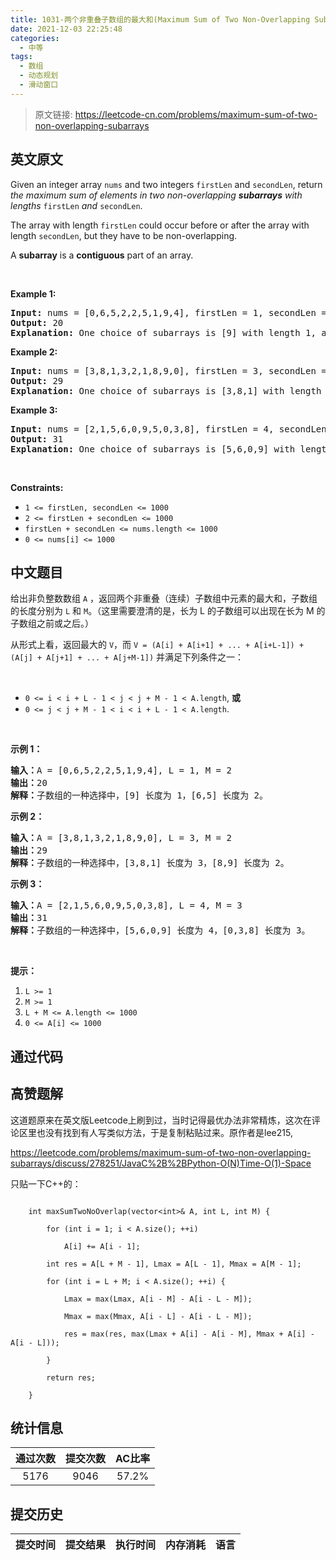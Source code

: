 ```yaml
---
title: 1031-两个非重叠子数组的最大和(Maximum Sum of Two Non-Overlapping Subarrays)
date: 2021-12-03 22:25:48
categories:
  - 中等
tags:
  - 数组
  - 动态规划
  - 滑动窗口
---
```


> 原文链接: https://leetcode-cn.com/problems/maximum-sum-of-two-non-overlapping-subarrays


## 英文原文
<div><p>Given an integer array <code>nums</code> and two integers <code>firstLen</code> and <code>secondLen</code>, return <em>the maximum sum of elements in two non-overlapping <strong>subarrays</strong> with lengths </em><code>firstLen</code><em> and </em><code>secondLen</code>.</p>

<p>The array with length <code>firstLen</code> could occur before or after the array with length <code>secondLen</code>, but they have to be non-overlapping.</p>

<p>A <strong>subarray</strong> is a <strong>contiguous</strong> part of an array.</p>

<p>&nbsp;</p>
<p><strong>Example 1:</strong></p>

<pre>
<strong>Input:</strong> nums = [0,6,5,2,2,5,1,9,4], firstLen = 1, secondLen = 2
<strong>Output:</strong> 20
<strong>Explanation:</strong> One choice of subarrays is [9] with length 1, and [6,5] with length 2.
</pre>

<p><strong>Example 2:</strong></p>

<pre>
<strong>Input:</strong> nums = [3,8,1,3,2,1,8,9,0], firstLen = 3, secondLen = 2
<strong>Output:</strong> 29
<strong>Explanation:</strong> One choice of subarrays is [3,8,1] with length 3, and [8,9] with length 2.
</pre>

<p><strong>Example 3:</strong></p>

<pre>
<strong>Input:</strong> nums = [2,1,5,6,0,9,5,0,3,8], firstLen = 4, secondLen = 3
<strong>Output:</strong> 31
<strong>Explanation:</strong> One choice of subarrays is [5,6,0,9] with length 4, and [3,8] with length 3.
</pre>

<p>&nbsp;</p>
<p><strong>Constraints:</strong></p>

<ul>
	<li><code>1 &lt;= firstLen, secondLen &lt;= 1000</code></li>
	<li><code>2 &lt;= firstLen + secondLen &lt;= 1000</code></li>
	<li><code>firstLen + secondLen &lt;= nums.length &lt;= 1000</code></li>
	<li><code>0 &lt;= nums[i] &lt;= 1000</code></li>
</ul>
</div>

## 中文题目
<div><p>给出非负整数数组 <code>A</code> ，返回两个非重叠（连续）子数组中元素的最大和，子数组的长度分别为 <code>L</code> 和 <code>M</code>。（这里需要澄清的是，长为 L 的子数组可以出现在长为 M 的子数组之前或之后。）</p>

<p>从形式上看，返回最大的 <code>V</code>，而 <code>V = (A[i] + A[i+1] + ... + A[i+L-1]) + (A[j] + A[j+1] + ... + A[j+M-1])</code> 并满足下列条件之一：</p>

<p>&nbsp;</p>

<ul>
	<li><code>0 &lt;= i &lt; i + L - 1 &lt; j &lt; j + M - 1 &lt; A.length</code>, <strong>或</strong></li>
	<li><code>0 &lt;= j &lt; j + M - 1 &lt; i &lt; i + L - 1 &lt; A.length</code>.</li>
</ul>

<p>&nbsp;</p>

<p><strong>示例 1：</strong></p>

<pre><strong>输入：</strong>A = [0,6,5,2,2,5,1,9,4], L = 1, M = 2
<strong>输出：</strong>20
<strong>解释：</strong>子数组的一种选择中，[9] 长度为 1，[6,5] 长度为 2。
</pre>

<p><strong>示例 2：</strong></p>

<pre><strong>输入：</strong>A = [3,8,1,3,2,1,8,9,0], L = 3, M = 2
<strong>输出：</strong>29
<strong>解释：</strong>子数组的一种选择中，[3,8,1] 长度为 3，[8,9] 长度为 2。
</pre>

<p><strong>示例 3：</strong></p>

<pre><strong>输入：</strong>A = [2,1,5,6,0,9,5,0,3,8], L = 4, M = 3
<strong>输出：</strong>31
<strong>解释：</strong>子数组的一种选择中，[5,6,0,9] 长度为 4，[0,3,8] 长度为 3。</pre>

<p>&nbsp;</p>

<p><strong>提示：</strong></p>

<ol>
	<li><code>L &gt;= 1</code></li>
	<li><code>M &gt;= 1</code></li>
	<li><code>L + M &lt;= A.length &lt;= 1000</code></li>
	<li><code>0 &lt;= A[i] &lt;= 1000</code></li>
</ol>
</div>

## 通过代码
<RecoDemo>
</RecoDemo>


## 高赞题解
这道题原来在英文版Leetcode上刷到过，当时记得最优办法非常精炼，这次在评论区里也没有找到有人写类似方法，于是复制粘贴过来。原作者是lee215, 
https://leetcode.com/problems/maximum-sum-of-two-non-overlapping-subarrays/discuss/278251/JavaC%2B%2BPython-O(N)Time-O(1)-Space

只贴一下C++的：
```
    int maxSumTwoNoOverlap(vector<int>& A, int L, int M) {
        for (int i = 1; i < A.size(); ++i)
            A[i] += A[i - 1];
        int res = A[L + M - 1], Lmax = A[L - 1], Mmax = A[M - 1];
        for (int i = L + M; i < A.size(); ++i) {
            Lmax = max(Lmax, A[i - M] - A[i - L - M]);
            Mmax = max(Mmax, A[i - L] - A[i - L - M]);
            res = max(res, max(Lmax + A[i] - A[i - M], Mmax + A[i] - A[i - L]));
        }
        return res;
    }
```



## 统计信息
| 通过次数 | 提交次数 | AC比率 |
| :------: | :------: | :------: |
|    5176    |    9046    |   57.2%   |

## 提交历史
| 提交时间 | 提交结果 | 执行时间 |  内存消耗  | 语言 |
| :------: | :------: | :------: | :--------: | :--------: |
